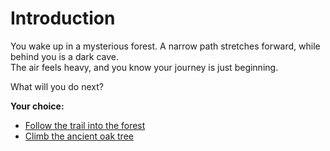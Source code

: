 # Introduction

You wake up in a mysterious forest. A narrow path stretches forward, while behind you is a dark cave.  
The air feels heavy, and you know your journey is just beginning.  

What will you do next?



**Your choice:**
- [Follow the trail into the forest](forest-trail.md)
- [Climb the ancient oak tree](oak-tree.md)